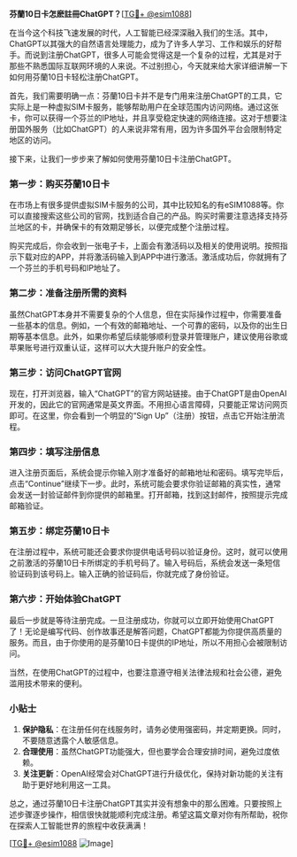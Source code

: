 **芬蘭10日卡怎麽註冊ChatGPT？**[[TG💪+ @esim1088](https://t.me/s/esim1088)]

在当今这个科技飞速发展的时代，人工智能已经深深融入我们的生活。其中，ChatGPT以其强大的自然语言处理能力，成为了许多人学习、工作和娱乐的好帮手。而说到注册ChatGPT，很多人可能会觉得这是一个复杂的过程，尤其是对于那些不熟悉国际互联网环境的人来说。不过别担心，今天就来给大家详细讲解一下如何用芬蘭10日卡轻松注册ChatGPT。

首先，我们需要明确一点：芬蘭10日卡并不是专门用来注册ChatGPT的工具，它实际上是一种虚拟SIM卡服务，能够帮助用户在全球范围内访问网络。通过这张卡，你可以获得一个芬兰的IP地址，并且享受稳定快速的网络连接。这对于想要注册国外服务（比如ChatGPT）的人来说非常有用，因为许多国外平台会限制特定地区的访问。

接下来，让我们一步步来了解如何使用芬蘭10日卡注册ChatGPT。

### 第一步：购买芬蘭10日卡

在市场上有很多提供虚拟SIM卡服务的公司，其中比较知名的有eSIM1088等。你可以直接搜索这些公司的官网，找到适合自己的产品。购买时需要注意选择支持芬兰地区的卡，并确保卡的有效期足够长，以便完成整个注册过程。

购买完成后，你会收到一张电子卡，上面会有激活码以及相关的使用说明。按照指示下载对应的APP，并将激活码输入到APP中进行激活。激活成功后，你就拥有了一个芬兰的手机号码和IP地址了。

### 第二步：准备注册所需的资料

虽然ChatGPT本身并不需要复杂的个人信息，但在实际操作过程中，你需要准备一些基本的信息。例如，一个有效的邮箱地址、一个可靠的密码，以及你的出生日期等基本信息。此外，如果你希望后续能够顺利登录并管理账户，建议使用谷歌或苹果账号进行双重认证，这样可以大大提升账户的安全性。

### 第三步：访问ChatGPT官网

现在，打开浏览器，输入“ChatGPT”的官方网站链接。由于ChatGPT是由OpenAI开发的，因此它的官网通常是英文界面。不用担心语言障碍，只要能正常访问网页即可。在这里，你会看到一个明显的“Sign Up”（注册）按钮，点击它开始注册流程。

### 第四步：填写注册信息

进入注册页面后，系统会提示你输入刚才准备好的邮箱地址和密码。填写完毕后，点击“Continue”继续下一步。此时，系统可能会要求你验证邮箱的真实性，通常会发送一封验证邮件到你提供的邮箱里。打开邮箱，找到这封邮件，按照提示完成邮箱验证。

### 第五步：绑定芬蘭10日卡

在注册过程中，系统可能还会要求你提供电话号码以验证身份。这时，就可以使用之前激活的芬蘭10日卡所绑定的手机号码了。输入号码后，系统会发送一条短信验证码到该号码上。输入正确的验证码后，你就完成了身份验证。

### 第六步：开始体验ChatGPT

最后一步就是等待注册完成。一旦注册成功，你就可以立即开始使用ChatGPT了！无论是编写代码、创作故事还是解答问题，ChatGPT都能为你提供高质量的服务。而且，由于你使用的是芬蘭10日卡提供的IP地址，所以不用担心会被限制访问。

当然，在使用ChatGPT的过程中，也要注意遵守相关法律法规和社会公德，避免滥用技术带来的便利。

### 小贴士

1. **保护隐私**：在注册任何在线服务时，请务必使用强密码，并定期更换。同时，不要随意透露个人敏感信息。
2. **合理使用**：虽然ChatGPT功能强大，但也要学会合理安排时间，避免过度依赖。
3. **关注更新**：OpenAI经常会对ChatGPT进行升级优化，保持对新功能的关注有助于更好地利用这一工具。

总之，通过芬蘭10日卡注册ChatGPT其实并没有想象中的那么困难。只要按照上述步骤逐步操作，相信很快就能顺利完成注册。希望这篇文章对你有所帮助，祝你在探索人工智能世界的旅程中收获满满！

[[TG💪+ @esim1088](https://t.me/s/esim1088) ![Image](https://i.postimg.cc/4NQfJmqS/Snipaste-2025-05-13-00-14-12.png)]